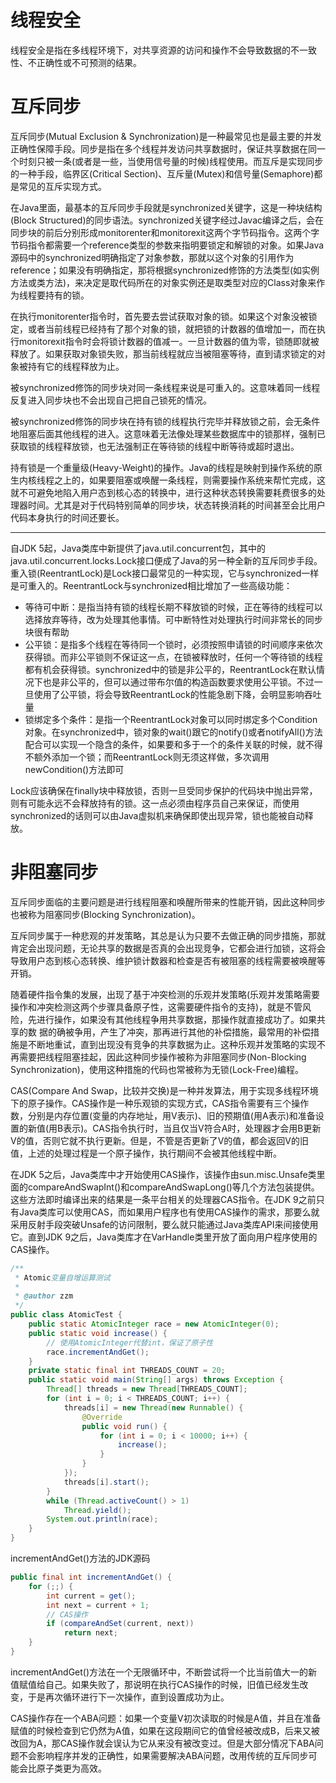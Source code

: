 # 线程安全

线程安全是指在多线程环境下，对共享资源的访问和操作不会导致数据的不一致性、不正确性或不可预测的结果。

# 互斥同步

互斥同步(Mutual Exclusion & Synchronization)是一种最常见也是最主要的并发正确性保障手段。同步是指在多个线程并发访问共享数据时，保证共享数据在同一个时刻只被一条(或者是一些，当使用信号量的时候)线程使用。而互斥是实现同步的一种手段，临界区(Critical Section)、互斥量(Mutex)和信号量(Semaphore)都是常见的互斥实现方式。

在Java里面，最基本的互斥同步手段就是synchronized关键字，这是一种块结构(Block Structured)的同步语法。synchronized关键字经过Javac编译之后，会在同步块的前后分别形成monitorenter和monitorexit这两个字节码指令。这两个字节码指令都需要一个reference类型的参数来指明要锁定和解锁的对象。如果Java源码中的synchronized明确指定了对象参数，那就以这个对象的引用作为reference；如果没有明确指定，那将根据synchronized修饰的方法类型(如实例方法或类方法)，来决定是取代码所在的对象实例还是取类型对应的Class对象来作为线程要持有的锁。

在执行monitorenter指令时，首先要去尝试获取对象的锁。如果这个对象没被锁定，或者当前线程已经持有了那个对象的锁，就把锁的计数器的值增加一，而在执行monitorexit指令时会将锁计数器的值减一。一旦计数器的值为零，锁随即就被释放了。如果获取对象锁失败，那当前线程就应当被阻塞等待，直到请求锁定的对象被持有它的线程释放为止。

被synchronized修饰的同步块对同一条线程来说是可重入的。这意味着同一线程反复进入同步块也不会出现自己把自己锁死的情况。

被synchronized修饰的同步块在持有锁的线程执行完毕并释放锁之前，会无条件地阻塞后面其他线程的进入。这意味着无法像处理某些数据库中的锁那样，强制已获取锁的线程释放锁，也无法强制正在等待锁的线程中断等待或超时退出。

持有锁是一个重量级(Heavy-Weight)的操作。Java的线程是映射到操作系统的原生内核线程之上的，如果要阻塞或唤醒一条线程，则需要操作系统来帮忙完成，这就不可避免地陷入用户态到核心态的转换中，进行这种状态转换需要耗费很多的处理器时间。尤其是对于代码特别简单的同步块，状态转换消耗的时间甚至会比用户代码本身执行的时间还要长。

---

自JDK 5起，Java类库中新提供了java.util.concurrent包，其中的java.util.concurrent.locks.Lock接口便成了Java的另一种全新的互斥同步手段。重入锁(ReentrantLock)是Lock接口最常见的一种实现，它与synchronized一样是可重入的。ReentrantLock与synchronized相比增加了一些高级功能：

- 等待可中断：是指当持有锁的线程长期不释放锁的时候，正在等待的线程可以选择放弃等待，改为处理其他事情。可中断特性对处理执行时间非常长的同步块很有帮助
- 公平锁：是指多个线程在等待同一个锁时，必须按照申请锁的时间顺序来依次获得锁。而非公平锁则不保证这一点，在锁被释放时，任何一个等待锁的线程都有机会获得锁。synchronized中的锁是非公平的，ReentrantLock在默认情况下也是非公平的，但可以通过带布尔值的构造函数要求使用公平锁。不过一旦使用了公平锁，将会导致ReentrantLock的性能急剧下降，会明显影响吞吐量
- 锁绑定多个条件：是指一个ReentrantLock对象可以同时绑定多个Condition对象。在synchronized中，锁对象的wait()跟它的notify()或者notifyAll()方法配合可以实现一个隐含的条件，如果要和多于一个的条件关联的时候，就不得不额外添加一个锁；而ReentrantLock则无须这样做，多次调用newCondition()方法即可

Lock应该确保在finally块中释放锁，否则一旦受同步保护的代码块中抛出异常，则有可能永远不会释放持有的锁。这一点必须由程序员自己来保证，而使用synchronized的话则可以由Java虚拟机来确保即使出现异常，锁也能被自动释放。

# 非阻塞同步

互斥同步面临的主要问题是进行线程阻塞和唤醒所带来的性能开销，因此这种同步也被称为阻塞同步(Blocking Synchronization)。

互斥同步属于一种悲观的并发策略，其总是认为只要不去做正确的同步措施，那就肯定会出现问题，无论共享的数据是否真的会出现竞争，它都会进行加锁，这将会导致用户态到核心态转换、维护锁计数器和检查是否有被阻塞的线程需要被唤醒等开销。

随着硬件指令集的发展，出现了基于冲突检测的乐观并发策略(乐观并发策略需要操作和冲突检测这两个步骤具备原子性，这需要硬件指令的支持)，就是不管风险，先进行操作，如果没有其他线程争用共享数据，那操作就直接成功了。如果共享的数
据的确被争用，产生了冲突，那再进行其他的补偿措施，最常用的补偿措施是不断地重试，直到出现没有竞争的共享数据为止。这种乐观并发策略的实现不再需要把线程阻塞挂起，因此这种同步操作被称为非阻塞同步(Non-Blocking Synchronization)，使用这种措施的代码也常被称为无锁(Lock-Free)编程。

CAS(Compare And Swap，比较并交换)是一种并发算法，用于实现多线程环境下的原子操作。CAS操作是一种乐观锁的实现方式，CAS指令需要有三个操作数，分别是内存位置(变量的内存地址，用V表示)、旧的预期值(用A表示)和准备设置的新值(用B表示)。CAS指令执行时，当且仅当V符合A时，处理器才会用B更新V的值，否则它就不执行更新。但是，不管是否更新了V的值，都会返回V的旧值，上述的处理过程是一个原子操作，执行期间不会被其他线程中断。

在JDK 5之后，Java类库中才开始使用CAS操作，该操作由sun.misc.Unsafe类里面的compareAndSwapInt()和compareAndSwapLong()等几个方法包装提供。这些方法即时编译出来的结果是一条平台相关的处理器CAS指令。在JDK 9之前只有Java类库可以使用CAS，而如果用户程序也有使用CAS操作的需求，那要么就采用反射手段突破Unsafe的访问限制，要么就只能通过Java类库API来间接使用它。直到JDK 9之后，Java类库才在VarHandle类里开放了面向用户程序使用的CAS操作。

```java
/**
 * Atomic变量自增运算测试
 *
 * @author zzm
 */
public class AtomicTest {
    public static AtomicInteger race = new AtomicInteger(0);
    public static void increase() {
        // 使用AtomicInteger代替int，保证了原子性
        race.incrementAndGet();
    }
    private static final int THREADS_COUNT = 20;
    public static void main(String[] args) throws Exception {
        Thread[] threads = new Thread[THREADS_COUNT];
        for (int i = 0; i < THREADS_COUNT; i++) {
            threads[i] = new Thread(new Runnable() {
                @Override
                public void run() {
                    for (int i = 0; i < 10000; i++) {
                        increase();
                    }
                }
            });
            threads[i].start();
        }
        while (Thread.activeCount() > 1)
            Thread.yield();
        System.out.println(race);
    }
}
```

incrementAndGet()方法的JDK源码

```java
public final int incrementAndGet() {
    for (;;) {
        int current = get();
        int next = current + 1;
        // CAS操作
        if (compareAndSet(current, next))
            return next;
    }
}
```

incrementAndGet()方法在一个无限循环中，不断尝试将一个比当前值大一的新值赋值给自己。如果失败了，那说明在执行CAS操作的时候，旧值已经发生改变，于是再次循环进行下一次操作，直到设置成功为止。

CAS操作存在一个ABA问题：如果一个变量V初次读取的时候是A值，并且在准备赋值的时候检查到它仍然为A值，如果在这段期间它的值曾经被改成B，后来又被改回为A，那CAS操作就会误认为它从来没有被改变过。但是大部分情况下ABA问题不会影响程序并发的正确性，如果需要解决ABA问题，改用传统的互斥同步可能会比原子类更为高效。
